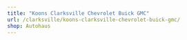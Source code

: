 ```yaml
---
title: "Koons Clarksville Chevrolet Buick GMC"
url: /clarksville/koons-clarksville-chevrolet-buick-gmc/
shop: Autohaus
---
```

